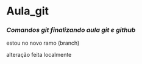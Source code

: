 # Aula_git
### *Comandos git finalizando aula git e github*
estou no novo ramo (branch)

alteração feita localmente